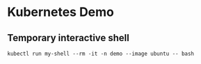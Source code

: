 #  Kubernetes Demo

## Temporary interactive shell 
```
kubectl run my-shell --rm -it -n demo --image ubuntu -- bash
```

